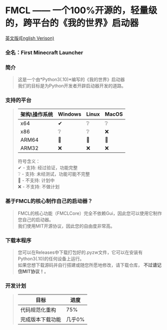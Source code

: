# FMCL —— 一个100%开源的，轻量级的，跨平台的《我的世界》启动器
[英文版(English Verison)](https://github.com/Sharll-large/FMCL/blob/main/README.md)

### 全名：First Minecraft Launcher

### 简介
> 这是一个由*Python3(.10)*编写的《我的世界》启动器  
> 我们的目标是为Python开发者开辟启动器开发的道路。  

### 支持的平台
> 架构\操作系统|Windows|Linux|MacOS|
> |-|-|-|-|
> |x64|✔|❔|❔|
> |x86|❔|❔|❌|
> |ARM64|📌|📌|📌|
> |ARM32|❌|❌|❌|
> 
> 符号含义：  
> ✔ - 支持: 经过验证，功能完整  
> ❔ - 支持: 未经测试，功能可能不完整  
> 📌 - 不支持: 计划中  
> ❌ - 不支持: 不做计划  

### 基于FMCL的核心制作自己的启动器？ 
> FMCL的核心功能（FMCLCore）完全不依赖Gui，因此您可以使用它制作您自己的启动器。  
> 我们使用MIT开源协议，因此您的自由度非常高。  

### 下载本程序
> 您可以在Releases中下载打包好的.pyzw文件，它可以在安装有Python3(.10)的任何设备上运行。  
> 如果您想下载源码并自行搭建或随您所愿地修改，请下载仓库， **不过请记住MIT协议！**。  

### 开发计划
> | 目标 | 进度 |
> | - | - |
> | 代码规范化重构 | 75% |
> | 完成版本下载功能 | 几乎0% |
